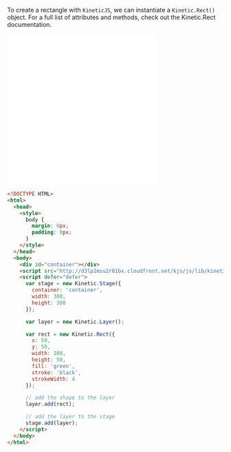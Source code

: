 To create a rectangle with `KineticJS`, we can instantiate a `Kinetic.Rect()` object.  For a full list of attributes and methods, check out the Kinetic.Rect documentation.

<iframe width="350" height="350" src="../../Examples/Shapes/Rect.html" frameborder="0" allowfullscreen></iframe>

```html
<!DOCTYPE HTML>
<html>
  <head>
    <style>
      body {
        margin: 0px;
        padding: 0px;
      }
    </style>
  </head>
  <body>
    <div id="container"></div>
    <script src="http://d3lp1msu2r81bx.cloudfront.net/kjs/js/lib/kinetic-v4.4.3.min.js"></script>
    <script defer="defer">
      var stage = new Kinetic.Stage({
        container: 'container',
        width: 300,
        height: 300
      });

      var layer = new Kinetic.Layer();

      var rect = new Kinetic.Rect({
        x: 50,
        y: 50,
        width: 100,
        height: 50,
        fill: 'green',
        stroke: 'black',
        strokeWidth: 4
      });

      // add the shape to the layer
      layer.add(rect);

      // add the layer to the stage
      stage.add(layer);
    </script>
  </body>
</html>
```